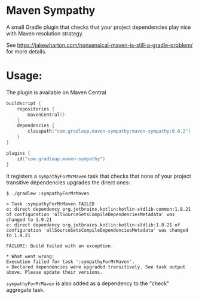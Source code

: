 # Maven Sympathy

A small Gradle plugin that checks that your project dependencies play nice with Maven resolution strategy. 

See https://jakewharton.com/nonsensical-maven-is-still-a-gradle-problem/ for more details.

# Usage:

The plugin is available on Maven Central

```kotlin
buildscript {
    repositories {
        mavenCentral()
    }
    dependencies {
        classpath("com.gradleup.maven-sympathy:maven-sympathy:0.0.2")
    }
}

plugins {
    id("com.gradleup.maven-sympathy")
}
```



It registers a `sympathyForMrMaven` task that checks that none of your project transitive dependencies upgrades the direct ones:

```
$ ./gradlew :sympathyForMrMaven

> Task :sympathyForMrMaven FAILED
e: direct dependency org.jetbrains.kotlin:kotlin-stdlib-common:1.8.21 of configuration 'allSourceSetsCompileDependenciesMetadata' was changed to 1.9.21
e: direct dependency org.jetbrains.kotlin:kotlin-stdlib:1.8.21 of configuration 'allSourceSetsCompileDependenciesMetadata' was changed to 1.9.21

FAILURE: Build failed with an exception.

* What went wrong:
Execution failed for task ':sympathyForMrMaven'.
> Declared dependencies were upgraded transitively. See task output above. Please update their versions.
```

`sympathyForMrMaven` is also added as a dependency to the "check" aggregate task. 
